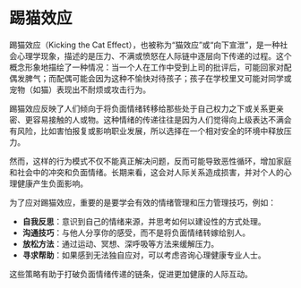 # 踢猫效应
踢猫效应（Kicking the Cat Effect），也被称为“猫效应”或“向下宣泄”，是一种社会心理学现象，描述的是压力、不满或愤怒在人际链中逐层向下传递的过程。这个概念形象地描绘了一种情况：当一个人在工作中受到上司的批评后，可能回家对配偶发脾气；而配偶可能会因为这种不愉快对待孩子；孩子在学校里又可能对同学或宠物（如猫）表现出不耐烦或攻击行为。

踢猫效应反映了人们倾向于将负面情绪转移给那些处于自己权力之下或关系更亲密、更容易接触的人或物。这种情绪的传递往往是因为人们觉得向上级表达不满会有风险，比如害怕报复或影响职业发展，所以选择在一个相对安全的环境中释放压力。

然而，这样的行为模式不仅不能真正解决问题，反而可能导致恶性循环，增加家庭和社会中的冲突和负面情绪。长期来看，这会对人际关系造成损害，并对个人的心理健康产生负面影响。

为了应对踢猫效应，重要的是要学会有效的情绪管理和压力管理技巧，例如：

- **自我反思**：意识到自己的情绪来源，并思考如何以建设性的方式处理。
- **沟通技巧**：与他人分享你的感受，而不是将负面情绪转嫁给别人。
- **放松方法**：通过运动、冥想、深呼吸等方法来缓解压力。
- **寻求帮助**：如果感到无法独自应对，可以考虑咨询心理健康专业人士。

这些策略有助于打破负面情绪传递的链条，促进更加健康的人际互动。